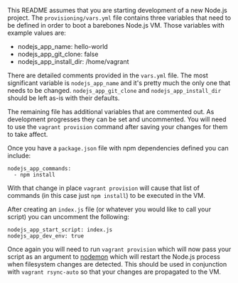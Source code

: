 This README assumes that you are starting development of a new Node.js project. The ``provisioning/vars.yml`` file contains three variables that need to be defined in order to boot a barebones Node.js VM. Those variables with example values are:

* nodejs_app_name: hello-world
* nodejs_app_git_clone: false
* nodejs_app_install_dir: /home/vagrant

There are detailed comments provided in the ``vars.yml`` file. The most significant variable is ``nodejs_app_name`` and it's pretty much the only one that needs to be changed. ``nodejs_app_git_clone`` and ``nodejs_app_install_dir`` should be left as-is with their defaults.

The remaining file has additional variables that are commented out. As development progresses they can be set and uncommented. You will need to use the ``vagrant provision`` command after saving your changes for them to take affect.

Once you have a ``package.json`` file with npm dependencies defined you can include:

    nodejs_app_commands:
      - npm install

With that change in place ``vagrant provision`` will cause that list of commands (in this case just ``npm install``) to be executed in the VM.

After creating an ``index.js`` file (or whatever you would like to call your script) you can uncomment the following:

    nodejs_app_start_script: index.js
    nodejs_app_dev_env: true

Once again you will need to run ``vagrant provision`` which will now pass your script as an argument to [nodemon](https://github.com/remy/nodemon) which will restart the Node.js process when filesystem changes are detected. This should be used in conjunction with ``vagrant rsync-auto`` so that your changes are propagated to the VM.

